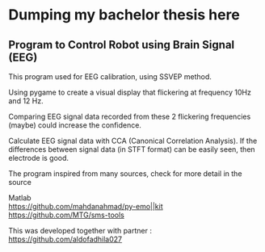 # Dumping my bachelor thesis here 

## Program to Control Robot using Brain Signal (EEG)

This program used for EEG calibration, using SSVEP method.

Using pygame to create a visual display that flickering at frequency 10Hz and 12 Hz.

Comparing EEG signal data recorded from these 2 flickering frequencies (maybe) could increase the confidence.

Calculate EEG signal data with CCA (Canonical Correlation Analysis). If the differences between signal data (in STFT format) can be easily seen, then electrode is good.

The program inspired from many sources, check for more detail in the source

Matlab  
https://github.com/mahdanahmad/py-emo||kit  
https://github.com/MTG/sms-tools  


This was developed together with partner : https://github.com/aldofadhila027
